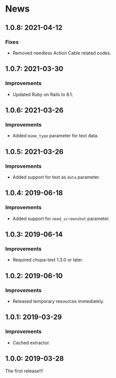 # News

## 1.0.8: 2021-04-12

### Fixes

  * Removed needless Action Cable related codes.

## 1.0.7: 2021-03-30

### Improvements

  * Updated Ruby on Rails to 6.1.

## 1.0.6: 2021-03-26

### Improvements

  * Added `mime_type` parameter for text data.

## 1.0.5: 2021-03-26

### Improvements

  * Added support for text as `data` parameter.

## 1.0.4: 2019-06-18

### Improvements

  * Added support for `need_screenshot` parameter.

## 1.0.3: 2019-06-14

### Improvements

  * Required chupa-text 1.3.0 or later.

## 1.0.2: 2019-06-10

### Improvements

  * Released temporary resources immediately.

## 1.0.1: 2019-03-29

### Improvements

  * Cached extractor.

## 1.0.0: 2019-03-28

The first release!!!
